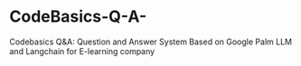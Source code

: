 # CodeBasics-Q-A-
 Codebasics Q&amp;A: Question and Answer System Based on Google Palm LLM and Langchain for E-learning company
